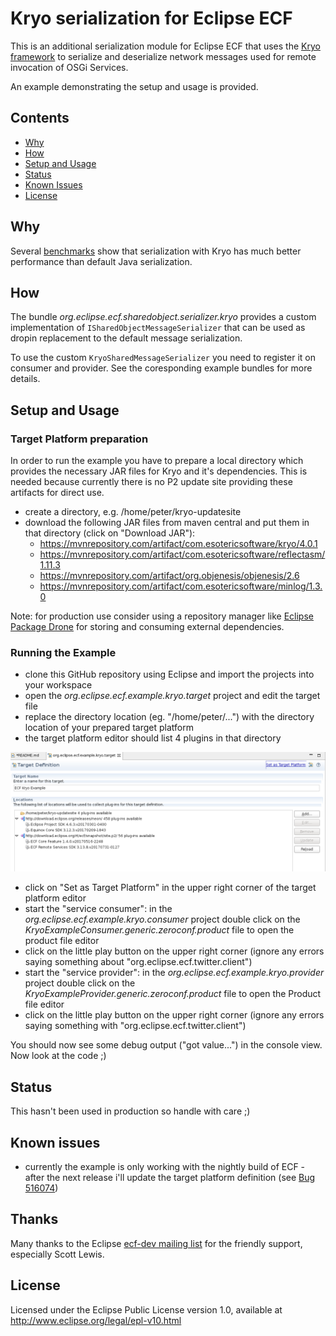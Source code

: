 # Kryo serialization for Eclipse ECF

This is an additional serialization module for Eclipse ECF that uses the [Kryo framework](https://github.com/EsotericSoftware/kryo) to serialize and deserialize network messages used for remote invocation of OSGi Services.

An example demonstrating the setup and usage is provided.   

## Contents

- [Why](#why)
- [How](#how)
- [Setup and Usage](#setup-and-usage)
- [Status](#status)
- [Known Issues](#known-issues)
- [License](#license)

## Why

Several [benchmarks](https://github.com/EsotericSoftware/kryo#benchmarks) show that serialization with Kryo has much better performance than default Java serialization.

## How

The bundle _org.eclipse.ecf.sharedobject.serializer.kryo_ provides a custom implementation of `ISharedObjectMessageSerializer` that can be used as dropin replacement to the default message serialization.

To use the custom `KryoSharedMessageSerializer` you need to register it on consumer and provider. See the coresponding example bundles for more details. 

## Setup and Usage 

### Target Platform preparation

In order to run the example you have to prepare a local directory which provides the necessary JAR files for Kryo and it's dependencies. This is needed because currently there is no P2 update site providing these artifacts for direct use.

* create a directory, e.g. /home/peter/kryo-updatesite
* download the following JAR files from maven central and put them in that directory (click on "Download JAR"):
  * https://mvnrepository.com/artifact/com.esotericsoftware/kryo/4.0.1
  * https://mvnrepository.com/artifact/com.esotericsoftware/reflectasm/1.11.3
  * https://mvnrepository.com/artifact/org.objenesis/objenesis/2.6
  * https://mvnrepository.com/artifact/com.esotericsoftware/minlog/1.3.0

Note: for production use consider using a repository manager like [Eclipse Package Drone](https://packagedrone.org/) for storing and consuming external dependencies. 

### Running the Example

* clone this GitHub repository using Eclipse and import the projects into your workspace
* open the _org.eclipse.ecf.example.kryo.target_ project and edit the target file
* replace the directory location (eg. "/home/peter/...") with the directory location of your prepared target platform
* the target platform editor should list 4 plugins in that directory 

![Target Platform Editor](tp.png)

* click on "Set as Target Platform" in the upper right corner of the target platform editor
* start the "service consumer": in the _org.eclipse.ecf.example.kryo.consumer_ project double click on the _KryoExampleConsumer.generic.zeroconf.product_ file to open the product file editor
* click on the little play button on the upper right corner (ignore any errors saying something about  "org.eclipse.ecf.twitter.client")
* start the "service provider": in the _org.eclipse.ecf.example.kryo.provider_ project double click on the _KryoExampleProvider.generic.zeroconf.product_ file to open the Product file editor
* click on the little play button on the upper right corner (ignore any errors saying something with  "org.eclipse.ecf.twitter.client")

You should now see some debug output ("got value...") in the console view. Now look at the code ;) 

## Status

This hasn't been used in production so handle with care ;)

## Known issues

* currently the example is only working with the nightly build of ECF - after the next release i'll update the target platform definition (see [Bug 516074](https://bugs.eclipse.org/bugs/show_bug.cgi?id=516074)) 

## Thanks

Many thanks to the Eclipse [ecf-dev mailing list](https://dev.eclipse.org/mailman/listinfo/ecf-dev) for the friendly support, especially Scott Lewis.


## License

Licensed under the Eclipse Public License version 1.0, available at
http://www.eclipse.org/legal/epl-v10.html
